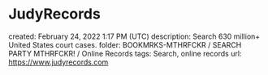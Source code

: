 # JudyRecords

created: February 24, 2022 1:17 PM (UTC)
description: Search 630 million+ United States court cases.
folder: BOOKMRKS-MTHRFCKR / SEARCH PARTY MTHRFCKR! / Online Records
tags: Search, online records
url: https://www.judyrecords.com